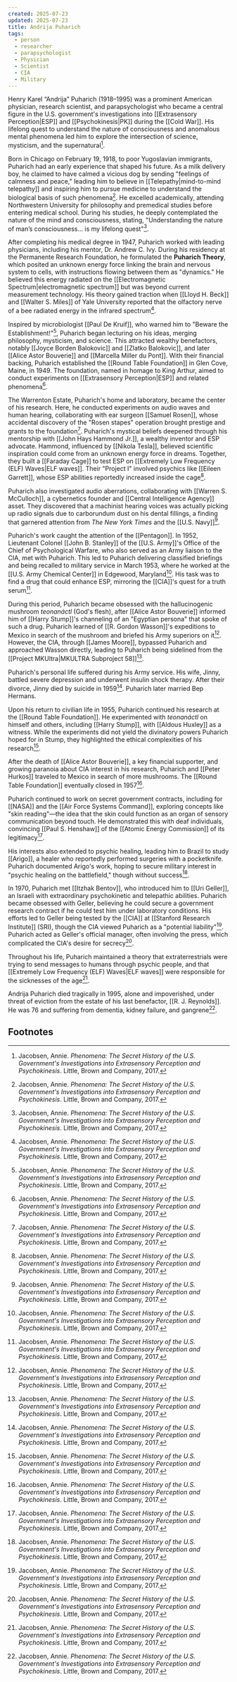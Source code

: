 ```yaml
---
created: 2025-07-23
updated: 2025-07-23
title: Andrija Puharich
tags:
  - person
  - researcher
  - parapsychologist
  - Physician
  - Scientist
  - CIA
  - Military
---
```


Henry Karel “Andrija” Puharich (1918–1995) was a prominent American physician, research scientist, and parapsychologist who became a central figure in the U.S. government's investigations into [[Extrasensory Perception|ESP]] and [[Psychokinesis|PK]] during the [[Cold War]]. His lifelong quest to understand the nature of consciousness and anomalous mental phenomena led him to explore the intersection of science, mysticism, and the supernatural[^1].

Born in Chicago on February 19, 1918, to poor Yugoslavian immigrants, Puharich had an early experience that shaped his future. As a milk delivery boy, he claimed to have calmed a vicious dog by sending "feelings of calmness and peace," leading him to believe in [[Telepathy|mind-to-mind telepathy]] and inspiring him to pursue medicine to understand the biological basis of such phenomena[^1]. He excelled academically, attending Northwestern University for philosophy and premedical studies before entering medical school. During his studies, he deeply contemplated the nature of the mind and consciousness, stating, "Understanding the nature of man’s consciousness... is my lifelong quest"[^1].

After completing his medical degree in 1947, Puharich worked with leading physicians, including his mentor, Dr. Andrew C. Ivy. During his residency at the Permanente Research Foundation, he formulated the **Puharich Theory**, which posited an unknown energy force linking the brain and nervous system to cells, with instructions flowing between them as "dynamics." He believed this energy radiated on the [[Electromagnetic Spectrum|electromagnetic spectrum]] but was beyond current measurement technology. His theory gained traction when [[Lloyd H. Beck]] and [[Walter S. Miles]] of Yale University reported that the olfactory nerve of a bee radiated energy in the infrared spectrum[^1].

Inspired by microbiologist [[Paul De Kruif]], who warned him to "Beware the Establishment!"[^1], Puharich began lecturing on his ideas, merging philosophy, mysticism, and science. This attracted wealthy benefactors, notably [[Joyce Borden Balokovic]] and [[Zlatko Balokovic]], and later [[Alice Astor Bouverie]] and [[Marcella Miller du Pont]]. With their financial backing, Puharich established the [[Round Table Foundation]] in Glen Cove, Maine, in 1949. The foundation, named in homage to King Arthur, aimed to conduct experiments on [[Extrasensory Perception|ESP]] and related phenomena[^1].

The Warrenton Estate, Puharich's home and laboratory, became the center of his research. Here, he conducted experiments on audio waves and human hearing, collaborating with ear surgeon [[Samuel Rosen]], whose accidental discovery of the "Rosen stapes" operation brought prestige and grants to the foundation[^1]. Puharich's mystical beliefs deepened through his mentorship with [[John Hays Hammond Jr.]], a wealthy inventor and ESP advocate. Hammond, influenced by [[Nikola Tesla]], believed scientific inspiration could come from an unknown energy force in dreams. Together, they built a [[Faraday Cage]] to test ESP on [[Extremely Low Frequency (ELF) Waves|ELF waves]]. Their "Project I" involved psychics like [[Eileen Garrett]], whose ESP abilities reportedly increased inside the cage[^1].

Puharich also investigated audio aberrations, collaborating with [[Warren S. McCulloch]], a cybernetics founder and [[Central Intelligence Agency]] asset. They discovered that a machinist hearing voices was actually picking up radio signals due to carborundum dust on his dental fillings, a finding that garnered attention from *The New York Times* and the [[U.S. Navy]][^1].

Puharich's work caught the attention of the [[Pentagon]]. In 1952, Lieutenant Colonel [[John B. Stanley]] of the [[U.S. Army]]'s Office of the Chief of Psychological Warfare, who also served as an Army liaison to the CIA, met with Puharich. This led to Puharich delivering classified briefings and being recalled to military service in March 1953, where he worked at the [[U.S. Army Chemical Center]] in Edgewood, Maryland[^1]. His task was to find a drug that could enhance ESP, mirroring the [[CIA]]'s quest for a truth serum[^1].

During this period, Puharich became obsessed with the hallucinogenic mushroom *teonanáctl* (God's flesh), after [[Alice Astor Bouverie]] informed him of [[Harry Stump]]'s channeling of an "Egyptian persona" that spoke of such a drug. Puharich learned of [[R. Gordon Wasson]]'s expeditions to Mexico in search of the mushroom and briefed his Army superiors on it[^1]. However, the CIA, through [[James Moore]], bypassed Puharich and approached Wasson directly, leading to Puharich being sidelined from the [[Project MKUltra|MKULTRA Subproject 58]][^1].

Puharich's personal life suffered during his Army service. His wife, Jinny, battled severe depression and underwent insulin shock therapy. After their divorce, Jinny died by suicide in 1959[^1]. Puharich later married Bep Hermans.

Upon his return to civilian life in 1955, Puharich continued his research at the [[Round Table Foundation]]. He experimented with *teonanáctl* on himself and others, including [[Harry Stump]], with [[Aldous Huxley]] as a witness. While the experiments did not yield the divinatory powers Puharich hoped for in Stump, they highlighted the ethical complexities of his research[^1].

After the death of [[Alice Astor Bouverie]], a key financial supporter, and growing paranoia about CIA interest in his research, Puharich and [[Peter Hurkos]] traveled to Mexico in search of more mushrooms. The [[Round Table Foundation]] eventually closed in 1957[^1].

Puharich continued to work on secret government contracts, including for [[NASA]] and the [[Air Force Systems Command]], exploring concepts like "skin reading"—the idea that the skin could function as an organ of sensory communication beyond touch. He demonstrated this with deaf individuals, convincing [[Paul S. Henshaw]] of the [[Atomic Energy Commission]] of its legitimacy[^1].

His interests also extended to psychic healing, leading him to Brazil to study [[Arigo]], a healer who reportedly performed surgeries with a pocketknife. Puharich documented Arigo's work, hoping to secure military interest in "psychic healing on the battlefield," though without success[^1].

In 1970, Puharich met [[Itzhak Bentov]], who introduced him to [[Uri Geller]], an Israeli with extraordinary psychokinetic and telepathic abilities. Puharich became obsessed with Geller, believing he could secure a government research contract if he could test him under laboratory conditions. His efforts led to Geller being tested by the [[CIA]] at [[Stanford Research Institute]] (SRI), though the CIA viewed Puharich as a "potential liability"[^1]. Puharich acted as Geller's official manager, often involving the press, which complicated the CIA's desire for secrecy[^1].

Throughout his life, Puharich maintained a theory that extraterrestrials were trying to send messages to humans through psychic people, and that [[Extremely Low Frequency (ELF) Waves|ELF waves]] were responsible for the sicknesses of the age[^1].

Andrija Puharich died tragically in 1995, alone and impoverished, under threat of eviction from the estate of his last benefactor, [[R. J. Reynolds]]. He was 76 and suffering from dementia, kidney failure, and gangrene[^1].

## Footnotes
[^1]: Jacobsen, Annie. *Phenomena: The Secret History of the U.S. Government's Investigations into Extrasensory Perception and Psychokinesis*. Little, Brown and Company, 2017.